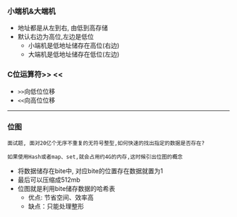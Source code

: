 ### 小端机&大端机
- 地址都是从左到右, 由低到高存储
- 默认右边为高位,左边是低位
  - 小端机是低地址储存在高位(右边)
  - 大端机是低地址储存在低位(左边)
### C位运算符>> <<
- `>>`向低位位移
- `<<`向高位位移
---
### 位图
    面试题, 面对20亿个无序不重复的无符号整型,如何快速的找出指定的数据是否存在?

    如果使用Hash或者map、set,就会占用约4G的内存,这时候引出位图的概念
- 将数据储存在bite中, 对应bite的位置存在数据就置为1
- 最后可以压缩成512mb
- 位图就是利用bite储存数据的哈希表
  - 优点: 节省空间、效率高
  - 缺点：只能处理整形